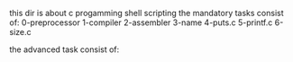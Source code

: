 this dir is about c progamming shell scripting
the mandatory tasks consist of:
0-preprocessor
1-compiler
2-assembler
3-name
4-puts.c
5-printf.c
6-size.c

the advanced task consist of:
